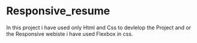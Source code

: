 # Responsive_resume
In this project i have used only Html and Css to devlelop the Project and or the Responsive webiste i have used Flexbox in css.
